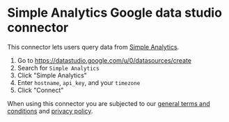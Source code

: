 # Simple Analytics Google data studio connector

This connector lets users query data from [Simple Analytics](https://simpleanalytics.com/).

1. Go to https://datastudio.google.com/u/0/datasources/create
1. Search for `Simple Analytics`
1. Click "Simple Analytics"
1. Enter `hostname`, `api_key`, and your `timezone`
1. Click "Connect"

When using this connector you are subjected to our [general terms and conditions](https://simpleanalytics.com/general-terms-and-conditions) and [privacy policy](https://simpleanalytics.com/privacy).
